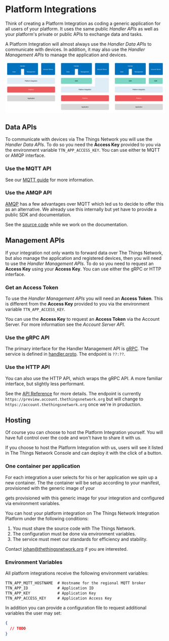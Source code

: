 # Platform Integrations
Think of creating a Platform Integration as coding a generic application for all users of your platform. It uses the same public *Handler APIs* as well as your platform's private or public APIs to exchange data and tasks.

A Platform Integration will almost always use the *Handler Data APIs* to communicate with devices. In addition, it may also use the *Handler Management APIs* to manage the application and devices.

![Integration](integration.png)

## Data APIs
To communicate with devices via The Things Network you will use the *Handler Data APIs*. To do so you need the **Access Key** provided to you via the environment variable `TTN_APP_ACCESS_KEY`. You can use either te MQTT or AMQP interface.

### Use the MQTT API
See our [MQTT guide](../../current/mqtt) for more information.

### Use the AMQP API
[AMQP](http://www.amqp.org/) has a few advantages over MQTT which led us to decide to offer this as an alternative. We already use this internally but yet have to provide a public SDK and documentation.

See the [source code](https://github.com/TheThingsNetwork/ttn/tree/v2-preview/amqp) while we work on the documentation.

## Management APIs
If your integration not only wants to forward data over The Things Network, but also manage the application and registered devices, then you will need to use the *Handler Management APIs*. To do so you need to request an **Access Key** using your **Access Key**. You can use either the gRPC or HTTP interface.

### Get an Access Token
To use the *Handler Management APIs* you will need an **Access Token**. This is different from the **Access Key** provided to you via the environment variable `TTN_APP_ACCESS_KEY`.

You can use the **Access Key** to request an **Access Token** via the Account Server. For more information see the *Account Server API*.

### Use the gRPC API
The primary interface for the Handler Management API is [gRPC](http://www.grpc.io/). The service is defined in [handler.proto](https://github.com/TheThingsNetwork/ttn/blob/v2-preview/api/handler/handler.proto). The endpoint is `??:??`.

### Use the HTTP API
You can also use the HTTP API, which wraps the gRPC API. A more familiar interface, but slightly less performant.

See the [API Reference](https://github.com/TheThingsNetwork/ttn/blob/v2-preview/api/handler/HTTP-API.md) for more details. The endpoint is currently `https://preview.account.thethingsnetwork.org` but will change to `https://account.thethingsnetwork.org` once we're in production.

## Hosting
Of course you can choose to host the Platform Integration yourself. You will have full control over the code and won't have to share it with us.

If you choose to host the Platform Integration with us, users will see it listed in The Things Network Console and can deploy it with the click of a button.

### One container per application
For each integration a user selects for his or her application we spin up a new container. The the container will be setup according to your manifest, provisioned with the generic image of your 

 gets provisioned with this generic image for your integration and configured via environment variables.

You can host your platform integration on The Things Network Integration Platform under the following conditions:

1. You must share the source code with The Things Network.
2. The configuration must be done via environment variables.
3. The service must meet our standards for efficiency and stability.

Contact [johan@thethingsnetwork.org](mailto:johan@thethingsnetwork.org) if you are interested.

### Environment Variables

All platform integrations receive the following environment variables:

```
TTN_APP_MQTT_HOSTNAME  # Hostname for the regional MQTT broker
TTN_APP_ID             # Application ID
TTN_APP_KEY            # Application Key
TTN_APP_ACCESS_KEY     # Application Access Key
```

In addition you can provide a configuration file to request additional variables the user may set:

```json
{
  // TODO
}
```
